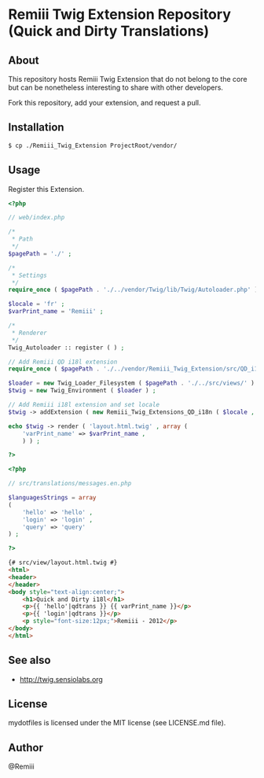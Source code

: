 # Remiii Twig Extension Repository (Quick and Dirty Translations)

## About

This repository hosts Remiii Twig Extension that do not belong to the core but can
be nonetheless interesting to share with other developers.

Fork this repository, add your extension, and request a pull.

## Installation

```bash
$ cp ./Remiii_Twig_Extension ProjectRoot/vendor/
```

## Usage

Register this Extension.

```php
<?php

// web/index.php

/*
 * Path
 */
$pagePath = './' ;

/*
 * Settings
 */
require_once ( $pagePath . './../vendor/Twig/lib/Twig/Autoloader.php' ) ;

$locale = 'fr' ;
$varPrint_name = 'Remiii' ;

/*
 * Renderer
 */
Twig_Autoloader :: register ( ) ;

// Add Remiii QD i18l extension
require_once ( $pagePath . './../vendor/Remiii_Twig_Extension/src/QD_i18l.php') ;

$loader = new Twig_Loader_Filesystem ( $pagePath . './../src/views/' ) ;
$twig = new Twig_Environment ( $loader ) ;

// Add Remiii i18l extension and set locale
$twig -> addExtension ( new Remiii_Twig_Extensions_QD_i18n ( $locale , $pagePath . './../src/translations/' ) ) ;

echo $twig -> render ( 'layout.html.twig' , array (
    'varPrint_name' => $varPrint_name ,
    ) ) ;

?>
```

```php
<?php

// src/translations/messages.en.php

$languagesStrings = array
(
    'hello' => 'hello' ,
    'login' => 'login' ,
    'query' => 'query'
) ;

?>
```

```html
{# src/view/layout.html.twig #}
<html>
<header>
</header>
<body style="text-align:center;">
    <h1>Quick and Dirty i18l</h1>
    <p>{{ 'hello'|qdtrans }} {{ varPrint_name }}</p>
    <p>{{ 'login'|qdtrans }}</p>
    <p style="font-size:12px;">Remiii - 2012</p>
</body>
</html>
```

## See also

* http://twig.sensiolabs.org

## License

mydotfiles is licensed under the MIT license (see LICENSE.md file).

## Author

@Remiii

